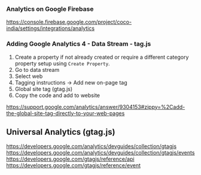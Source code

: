 ### Analytics on Google Firebase

https://console.firebase.google.com/project/coco-india/settings/integrations/analytics

### Adding Google Analytics 4 - Data Stream - tag.js

1. Create a property if not already created or require a different category property setup using `Create Property`.
2. Go to data stream
3. Select web
4. Tagging instructions -> Add new on-page tag
5. Global site tag (gtag.js)
6. Copy the code and add to website

https://support.google.com/analytics/answer/9304153#zippy=%2Cadd-the-global-site-tag-directly-to-your-web-pages

## Universal Analytics (gtag.js)

https://developers.google.com/analytics/devguides/collection/gtagjs
https://developers.google.com/analytics/devguides/collection/gtagjs/events
https://developers.google.com/gtagjs/reference/api
https://developers.google.com/gtagjs/reference/event
